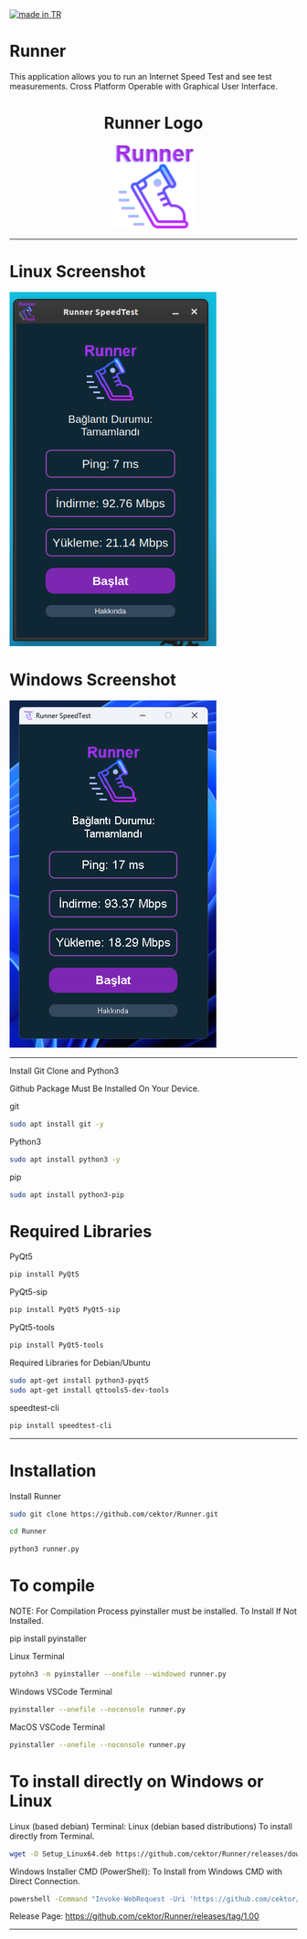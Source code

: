 <a href="https://github.com/pedromxavier/flag-badges">
    <img src="https://raw.githubusercontent.com/pedromxavier/flag-badges/main/badges/TR.svg" alt="made in TR">
</a>

# Runner
This application allows you to run an Internet Speed Test and see test measurements. Cross Platform Operable with Graphical User Interface.

<h1 align="center">Runner Logo</h1>

<p align="center">
  <img src="runnerlo.png" alt="Runner Logo" width="150" height="150">
</p>


----------------------

# Linux Screenshot
![Linux(pardus)](screenshot/runner_linux.png)  

# Windows Screenshot
![Windows(11)](screenshot/runner_windows.png) 

--------------------
Install Git Clone and Python3

Github Package Must Be Installed On Your Device.

git
```bash
sudo apt install git -y
```

Python3
```bash
sudo apt install python3 -y 

```

pip
```bash
sudo apt install python3-pip

```

# Required Libraries

PyQt5
```bash
pip install PyQt5
```
PyQt5-sip
```bash
pip install PyQt5 PyQt5-sip
```

PyQt5-tools
```bash
pip install PyQt5-tools
```

Required Libraries for Debian/Ubuntu
```bash
sudo apt-get install python3-pyqt5
sudo apt-get install qttools5-dev-tools
```
speedtest-cli
```bash
pip install speedtest-cli
```

----------------------------------


# Installation
Install Runner

```bash
sudo git clone https://github.com/cektor/Runner.git
```
```bash
cd Runner
```

```bash
python3 runner.py

```

# To compile

NOTE: For Compilation Process pyinstaller must be installed. To Install If Not Installed.

pip install pyinstaller 

Linux Terminal 
```bash
pytohn3 -m pyinstaller --onefile --windowed runner.py
```

Windows VSCode Terminal 
```bash
pyinstaller --onefile --noconsole runner.py
```

MacOS VSCode Terminal 
```bash
pyinstaller --onefile --noconsole runner.py
```

# To install directly on Windows or Linux





Linux (based debian) Terminal: Linux (debian based distributions) To install directly from Terminal.
```bash
wget -O Setup_Linux64.deb https://github.com/cektor/Runner/releases/download/1.00/Setup_Linux64.deb && sudo apt install ./Setup_Linux64.deb && sudo apt-get install -f -y
```

Windows Installer CMD (PowerShell): To Install from Windows CMD with Direct Connection.
```bash
powershell -Command "Invoke-WebRequest -Uri 'https://github.com/cektor/Runner/releases/download/1.00/Setup_Win64.exe' -OutFile 'Setup_Win64.exe'" && start /wait Setup_Win64.exe
```

Release Page: https://github.com/cektor/Runner/releases/tag/1.00

----------------------------------
